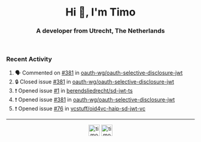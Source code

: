 <h1 align="center">Hi 👋, I'm Timo</h1>
<h3 align="center">A developer from Utrecht, The Netherlands</h3>
<br/>
<!-- https://github.com/rahuldkjain/github-profile-readme-generator --!>

<!--  <p align="left"><img src="https://github-readme-stats.vercel.app/api?username=timoglastra&show_icons=true&count_private=true&" alt="timoglastra" /></p> --!>

<!--
Github language stats
<p align="left"><img src="https://github-readme-stats.vercel.app/api/top-langs/?username=timoglastra&layout=compact" alt="timoglastra" /><p>
-->

<!-- Codestats language stats -->
<!-- <p align="left"><img src="https://codestats-readme.vercel.app/api/top-langs/?username=timoglastra&layout=compact&language_count=12" alt="timoglastra" /><p>    --!>
  
<h3>Recent Activity</h3>

<!--START_SECTION:activity-->
1. 🗣 Commented on [#381](https://github.com/oauth-wg/oauth-selective-disclosure-jwt/issues/381#issuecomment-1818446323) in [oauth-wg/oauth-selective-disclosure-jwt](https://github.com/oauth-wg/oauth-selective-disclosure-jwt)
2. 🔒 Closed issue [#381](https://github.com/oauth-wg/oauth-selective-disclosure-jwt/issues/381) in [oauth-wg/oauth-selective-disclosure-jwt](https://github.com/oauth-wg/oauth-selective-disclosure-jwt)
3. ❗ Opened issue [#1](https://github.com/berendsliedrecht/sd-jwt-ts/issues/1) in [berendsliedrecht/sd-jwt-ts](https://github.com/berendsliedrecht/sd-jwt-ts)
4. ❗ Opened issue [#381](https://github.com/oauth-wg/oauth-selective-disclosure-jwt/issues/381) in [oauth-wg/oauth-selective-disclosure-jwt](https://github.com/oauth-wg/oauth-selective-disclosure-jwt)
5. ❗ Opened issue [#76](https://github.com/vcstuff/oid4vc-haip-sd-jwt-vc/issues/76) in [vcstuff/oid4vc-haip-sd-jwt-vc](https://github.com/vcstuff/oid4vc-haip-sd-jwt-vc)
<!--END_SECTION:activity-->

---

<p align="center">
<a href="https://twitter.com/timoglastra" target="blank"><img align="center" src="https://cdn.jsdelivr.net/npm/simple-icons@3.0.1/icons/twitter.svg" alt="timoglastra" height="30" width="30" /></a>
<a href="https://linkedin.com/in/timoglastra" target="blank"><img align="center" src="https://cdn.jsdelivr.net/npm/simple-icons@3.0.1/icons/linkedin.svg" alt="timoglastra" height="30" width="30" /></a>
</p>



